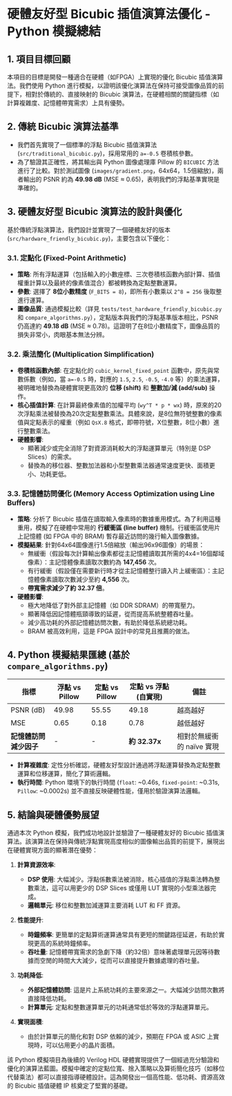 # 硬體友好型 Bicubic 插值演算法優化 - Python 模擬總結

## 1. 項目目標回顧

本項目的目標是開發一種適合在硬體（如FPGA）上實現的優化 Bicubic 插值演算法。我們使用 Python 進行模擬，以證明該優化演算法在保持可接受圖像品質的前提下，相對於傳統的、直接映射的 Bicubic 演算法，在硬體相關的關鍵指標（如計算複雜度、記憶體帶寬需求）上具有優勢。

## 2. 傳統 Bicubic 演算法基準

*   我們首先實現了一個標準的浮點 Bicubic 插值演算法 (`src/traditional_bicubic.py`)，採用常用的 `a=-0.5` 卷積核參數。
*   為了驗證其正確性，將其輸出與 Python 圖像處理庫 Pillow 的 `BICUBIC` 方法進行了比較。對於測試圖像 (`images/gradient.png`，64x64，1.5倍縮放)，兩者輸出的 PSNR 約為 **49.98 dB** (MSE ≈ 0.65)，表明我們的浮點基準實現是準確的。

## 3. 硬體友好型 Bicubic 演算法的設計與優化

基於傳統浮點演算法，我們設計並實現了一個硬體友好的版本 (`src/hardware_friendly_bicubic.py`)，主要包含以下優化：

### 3.1. 定點化 (Fixed-Point Arithmetic)

*   **策略**: 所有浮點運算（包括輸入的小數座標、三次卷積核函數內部計算、插值權重計算以及最終的像素值混合）都被轉換為定點整數運算。
*   **參數**: 選擇了 **8位小數精度** (`F_BITS = 8`)，即所有小數乘以 `2^8 = 256` 後取整進行運算。
*   **圖像品質**: 通過模擬比較（詳見 `tests/test_hardware_friendly_bicubic.py` 和 `compare_algorithms.py`），定點版本與我們的浮點基準版本相比，PSNR 仍高達約 **49.18 dB** (MSE ≈ 0.78)。這證明了在8位小數精度下，圖像品質的損失非常小，肉眼基本無法分辨。

### 3.2. 乘法簡化 (Multiplication Simplification)

*   **卷積核函數內部**: 在定點化的 `cubic_kernel_fixed_point` 函數中，原先與常數係數（例如，當 `a=-0.5` 時，對應的 `1.5`, `2.5`, `-0.5`, `-4.0` 等）的乘法運算，被明確地替換為硬體實現更高效的 **位移 (shift)** 和 **整數加/減 (add/sub)** 操作。
*   **核心插值計算**: 在計算最終像素值的加權平均 (`wy^T * p * wx`) 時，原來的20次浮點乘法被替換為20次定點整數乘法。具體來說，是8位無符號整數的像素值與定點表示的權重（例如 `QsX.8` 格式，即帶符號，X位整數，8位小數）進行整數乘法。
*   **硬體影響**:
    *   顯著減少或完全消除了對資源消耗較大的浮點運算單元（特別是 DSP Slices）的需求。
    *   替換為的移位器、整數加法器和小型整數乘法器通常速度更快、面積更小、功耗更低。

### 3.3. 記憶體訪問優化 (Memory Access Optimization using Line Buffers)

*   **策略**: 分析了 Bicubic 插值在讀取輸入像素時的數據重用模式。為了利用這種重用，模擬了在硬體中常用的 **行緩衝區 (line buffer)** 機制。行緩衝區使用片上記憶體 (如 FPGA 中的 BRAM) 暫存最近訪問的幾行輸入圖像數據。
*   **模擬結果**: 針對64x64圖像進行1.5倍縮放（輸出96x96圖像）的場景：
    *   無緩衝（假設每次計算輸出像素都從主記憶體讀取其所需的4x4=16個鄰域像素）：主記憶體像素讀取次數約為 **147,456** 次。
    *   有行緩衝（假設僅在需要新行時才從主記憶體整行讀入片上緩衝區）：主記憶體像素讀取次數減少至約 **4,556** 次。
    *   **帶寬需求減少了約 32.37 倍**。
*   **硬體影響**:
    *   極大地降低了對外部主記憶體（如 DDR SDRAM）的帶寬壓力。
    *   顯著降低因記憶體瓶頸導致的延遲，從而提高系統整體吞吐量。
    *   減少高功耗的外部記憶體訪問次數，有助於降低系統總功耗。
    *   BRAM 被高效利用，這是 FPGA 設計中的常見且推薦的做法。

## 4. Python 模擬結果匯總 (基於 `compare_algorithms.py`)

| 指標                     | 浮點 vs Pillow | 定點 vs Pillow | 定點 vs 浮點 (自實現) | 備註                                   |
| ------------------------ | -------------- | -------------- | ----------------------- | -------------------------------------- |
| PSNR (dB)                | 49.98          | 55.55          | 49.18                   | 越高越好                               |
| MSE                      | 0.65           | 0.18           | 0.78                    | 越低越好                               |
| **記憶體訪問減少因子**   | -              | -              | **約 32.37x**           | 相對於無緩衝的 naïve 實現             |

*   **計算複雜度**: 定性分析確認，硬體友好型設計通過將浮點運算替換為定點整數運算和位移運算，簡化了算術邏輯。
*   **執行時間**: Python 環境下的執行時間 (`float`: ~0.46s, `fixed-point`: ~0.31s, `Pillow`: ~0.0002s) 並不直接反映硬體性能，僅用於驗證演算法邏輯。

## 5. 結論與硬體優勢展望

通過本次 Python 模擬，我們成功地設計並驗證了一種硬體友好的 Bicubic 插值演算法。該演算法在保持與傳統浮點實現高度相似的圖像輸出品質的前提下，展現出在硬體實現方面的顯著潛在優勢：

1.  **計算資源效率**:
    *   **DSP 使用**: 大幅減少。浮點係數乘法被消除，核心插值的浮點乘法轉為整數乘法，這可以用更少的 DSP Slices 或僅用 LUT 實現的小型乘法器完成。
    *   **邏輯單元**: 移位和整數加減運算主要消耗 LUT 和 FF 資源。

2.  **性能提升**:
    *   **時鐘頻率**: 更簡單的定點算術運算通常具有更短的關鍵路徑延遲，有助於實現更高的系統時鐘頻率。
    *   **吞吐量**: 記憶體帶寬需求的急劇下降（約32倍）意味著處理單元因等待數據而空閒的時間大大減少，從而可以直接提升數據處理的吞吐量。

3.  **功耗降低**:
    *   **外部記憶體訪問**: 這是片上系統功耗的主要來源之一。大幅減少訪問次數將直接降低功耗。
    *   **計算單元**: 定點和整數運算單元的功耗通常低於等效的浮點運算單元。

4.  **實現面積**:
    *   由於計算單元的簡化和對 DSP 依賴的減少，預期在 FPGA 或 ASIC 上實現時，可以佔用更小的晶片面積。

該 Python 模擬項目為後續的 Verilog HDL 硬體實現提供了一個經過充分驗證和優化的演算法藍圖。模擬中確定的定點位寬、捨入策略以及算術簡化技巧（如移位代替乘法）都可以直接指導硬體設計。這為開發出一個高性能、低功耗、資源高效的 Bicubic 插值硬體 IP 核奠定了堅實的基礎。
